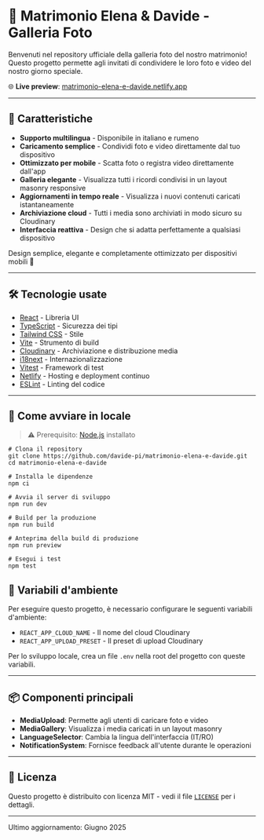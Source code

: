 # 💍 Matrimonio Elena & Davide - Galleria Foto

Benvenuti nel repository ufficiale della galleria foto del nostro matrimonio!
Questo progetto permette agli invitati di condividere le loro foto e video del nostro giorno speciale.

🌐 **Live preview**: [matrimonio-elena-e-davide.netlify.app](https://matrimonio-elena-e-davide.netlify.app)

---

## 📸 Caratteristiche

- **Supporto multilingua** - Disponibile in italiano e rumeno
- **Caricamento semplice** - Condividi foto e video direttamente dal tuo dispositivo
- **Ottimizzato per mobile** - Scatta foto o registra video direttamente dall'app
- **Galleria elegante** - Visualizza tutti i ricordi condivisi in un layout masonry responsive
- **Aggiornamenti in tempo reale** - Visualizza i nuovi contenuti caricati istantaneamente
- **Archiviazione cloud** - Tutti i media sono archiviati in modo sicuro su Cloudinary
- **Interfaccia reattiva** - Design che si adatta perfettamente a qualsiasi dispositivo

Design semplice, elegante e completamente ottimizzato per dispositivi mobili 📱

---

## 🛠️ Tecnologie usate

- [React](https://react.dev) - Libreria UI
- [TypeScript](https://www.typescriptlang.org/) - Sicurezza dei tipi
- [Tailwind CSS](https://tailwindcss.com/) - Stile
- [Vite](https://vitejs.dev) - Strumento di build
- [Cloudinary](https://cloudinary.com/) - Archiviazione e distribuzione media
- [i18next](https://www.i18next.com/) - Internazionalizzazione
- [Vitest](https://vitest.dev/) - Framework di test
- [Netlify](https://www.netlify.com/) - Hosting e deployment continuo
- [ESLint](https://eslint.org/) - Linting del codice

---

## 🚀 Come avviare in locale

> ⚠️ Prerequisito: [Node.js](https://nodejs.org) installato

```pwsh
# Clona il repository
git clone https://github.com/davide-pi/matrimonio-elena-e-davide.git
cd matrimonio-elena-e-davide

# Installa le dipendenze
npm ci

# Avvia il server di sviluppo
npm run dev

# Build per la produzione
npm run build

# Anteprima della build di produzione
npm run preview

# Esegui i test
npm test
```

## 🔧 Variabili d'ambiente

Per eseguire questo progetto, è necessario configurare le seguenti variabili d'ambiente:

- `REACT_APP_CLOUD_NAME` - Il nome del cloud Cloudinary
- `REACT_APP_UPLOAD_PRESET` - Il preset di upload Cloudinary

Per lo sviluppo locale, crea un file `.env` nella root del progetto con queste variabili.

---

## 📦 Componenti principali

- **MediaUpload**: Permette agli utenti di caricare foto e video
- **MediaGallery**: Visualizza i media caricati in un layout masonry
- **LanguageSelector**: Cambia la lingua dell'interfaccia (IT/RO)
- **NotificationSystem**: Fornisce feedback all'utente durante le operazioni

---

## 📄 Licenza

Questo progetto è distribuito con licenza MIT - vedi il file [`LICENSE`](LICENSE) per i dettagli.

---

Ultimo aggiornamento: Giugno 2025